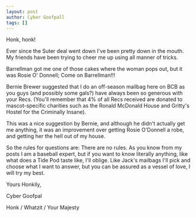 ```yaml
---
layout: post
author: Cyber Goofpall
tags: []
---
```

Honk, honk!

Ever since the Suter deal went down I've been pretty down in the mouth. My friends have been trying to cheer me up using all manner of tricks.

Barrellman got me one of those cakes where the woman pops out, but it was Rosie O' Donnell; Come on Barrellman!!!

Bernie Brewer suggested that I do an off-season mailbag here on BCB as you guys (and possibly some gals?) have always been so generous with your Recs. (You'll remember that 4% of all Recs received are donated to mascot-specific charities such as the Ronald McDonald House and Gritty's Hostel for the Criminally Insane).

This was a nice suggestion by Bernie, and although he didn't actually get me anything, it was an improvement over getting Rosie O'Donnell a robe, and getting her the hell out of my house.

So the rules for questions are: There are no rules. As you know from my posts I am a baseball expert, but if you want to know literally anything, like what does a Tide Pod taste like, I'll oblige. Like Jack's mailbags I'll pick and choose what I want to answer, but you can be assured as a vessel of love, I will try my best.

Yours Honkily,

Cyber Goofpal

Honk / Whatzit / Your Majesty